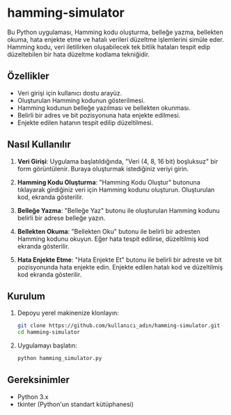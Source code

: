 # hamming-simulator

Bu Python uygulaması, Hamming kodu oluşturma, belleğe yazma, bellekten okuma, hata enjekte etme ve hatalı verileri düzeltme işlemlerini simüle eder. Hamming kodu, veri iletilirken oluşabilecek tek bitlik hataları tespit edip düzeltebilen bir hata düzeltme kodlama tekniğidir.

## Özellikler

- Veri girişi için kullanıcı dostu arayüz.
- Oluşturulan Hamming kodunun gösterilmesi.
- Hamming kodunun belleğe yazılması ve bellekten okunması.
- Belirli bir adres ve bit pozisyonuna hata enjekte edilmesi.
- Enjekte edilen hatanın tespit edilip düzeltilmesi.

## Nasıl Kullanılır

1. **Veri Girişi**: Uygulama başlatıldığında, "Veri (4, 8, 16 bit) boşluksuz" bir form görüntülenir. Buraya oluşturmak istediğiniz veriyi girin.

2. **Hamming Kodu Oluşturma**: "Hamming Kodu Oluştur" butonuna tıklayarak girdiğiniz veri için Hamming kodunu oluşturun. Oluşturulan kod, ekranda gösterilir.

3. **Belleğe Yazma**: "Belleğe Yaz" butonu ile oluşturulan Hamming kodunu belirli bir adrese belleğe yazın.

4. **Bellekten Okuma**: "Bellekten Oku" butonu ile belirli bir adresten Hamming kodunu okuyun. Eğer hata tespit edilirse, düzeltilmiş kod ekranda gösterilir.

5. **Hata Enjekte Etme**: "Hata Enjekte Et" butonu ile belirli bir adreste ve bit pozisyonunda hata enjekte edin. Enjekte edilen hatalı kod ve düzeltilmiş kod ekranda gösterilir.

## Kurulum

1. Depoyu yerel makinenize klonlayın:

    ```bash
    git clone https://github.com/kullanıcı_adın/hamming-simulator.git
    cd hamming-simulator
    ```

2. Uygulamayı başlatın:

    ```bash
    python hamming_simulator.py
    ```

## Gereksinimler

- Python 3.x
- tkinter (Python'un standart kütüphanesi)
